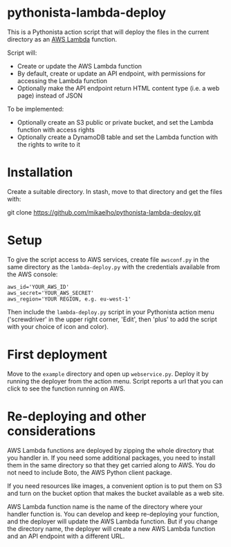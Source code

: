 # pythonista-lambda-deploy

This is a Pythonista action script that will deploy the files in the current directory as an [AWS Lambda](https://aws.amazon.com/lambda/) function.

Script will:

- Create or update the AWS Lambda function
- By default, create or update an API endpoint, with permissions for accessing the Lambda function
- Optionally make the API endpoint return HTML content type (i.e. a web page) instead of JSON

To be implemented:

- Optionally create an S3 public or private bucket, and set the Lambda function with access rights
- Optionally create a DynamoDB table and set the Lambda function with the rights to write to it

# Installation

Create a suitable directory. In stash, move to that directory and get the files with:

git clone https://github.com/mikaelho/pythonista-lambda-deploy.git

# Setup

To give the script access to AWS services, create file `awsconf.py` in the same directory as the `lambda-deploy.py` with the credentials available from the AWS console:

    aws_id='YOUR_AWS_ID'
    aws_secret='YOUR_AWS_SECRET'
    aws_region='YOUR REGION, e.g. eu-west-1'

Then include the `lambda-deploy.py` script in your Pythonista action menu ('screwdriver' in the upper right corner, 'Edit', then 'plus' to add the script with your choice of icon and color).

# First deployment

Move to the `example` directory and open up `webservice.py`. Deploy it by running the deployer from the action menu. Script reports a url that you can click to see the function running on AWS.

# Re-deploying and other considerations

AWS Lambda functions are deployed by zipping the whole directory that you handler in. If you need some additional packages, you need to install them in the same directory so that they get carried along to AWS. You do not need to include Boto, the AWS Python client package.

If you need resources like images, a convenient option is to put them on S3 and turn on the bucket option that makes the bucket available as a web site.

AWS Lambda function name is the name of the directory where your handler function is. You can develop and keep re-deploying your function, and the deployer will update the AWS Lambda function. But if you change the directory name, the deployer will create a new AWS Lambda function and an API endpoint with a different URL.



